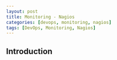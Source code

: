 ```yaml
---
layout: post
title: Monitoring - Nagios
categories: [devops, monitoring, nagios]
tags: [DevOps, Monitoring, Nagios]
---
```


## Introduction